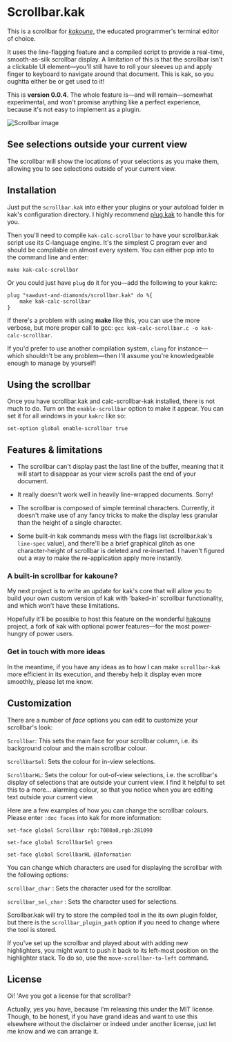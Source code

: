 # Scrollbar.kak

This is a scrollbar for [*kakoune*](https://github.com/mawww/kakoune), the educated programmer's terminal editor of choice.

It uses the line-flagging feature and a compiled script to provide a real-time, smooth-as-silk scrollbar display. A limitation of this is that the scrollbar isn't a clickable UI element—you'll still have to roll your sleeves up and apply finger to keyboard to navigate around that document. This is kak, so you oughtta either be or get used to it!

This is **version 0.0.4**. The whole feature is—and will remain—somewhat experimental, and won't promise anything like a perfect experience, because it's not easy to implement as a plugin.

![Scrollbar image](https://i.ibb.co/kSsjsVj/scrollbar.png)

## See selections outside your current view

The scrollbar will show the locations of your selections as you make them, allowing you to see selections outside of your current view.

## Installation

Just put the `scrollbar.kak` into either your plugins or your autoload folder in kak's configuration directory. I highly recommend [plug.kak](https://github.com/andreyorst/plug.kak) to handle this for you.

Then you'll need to compile `kak-calc-scrollbar` to have your scrollbar.kak script use its C-language engine.
It's the simplest C program ever and should be compilable on almost every system. You can either pop into to the command line and enter:

```
make kak-calc-scrollbar
```

Or you could just have `plug` do it for you—add the following to your kakrc:

```
plug "sawdust-and-diamonds/scrollbar.kak" do %{
    make kak-calc-scrollbar
}
```

If there's a problem with using **make** like this, you can use the more verbose, but more proper call to gcc: `gcc kak-calc-scrollbar.c -o kak-calc-scrollbar`.

If you'd prefer to use another compilation system, `clang` for instance—which shouldn't be any problem—then I'll assume you're knowledgeable enough to manage by yourself!

## Using the scrollbar

Once you have scrollbar.kak and calc-scrollbar-kak installed, there is not much to do. Turn on the `enable-scrollbar` option to make it appear. You can set it for all windows in your `kakrc` like so:

`set-option global enable-scrollbar true`

## Features & limitations

* The scrollbar can't display past the last line of the buffer, meaning that it will start to disappear as your view scrolls past the end of your document.

* It really doesn't work well in heavily line-wrapped documents. Sorry! 

* The scrollbar is composed of simple terminal characters. Currently, it doesn't make use of any fancy tricks to make the display less granular than the height of a single character. 

* Some built-in kak commands mess with the flags list (scrollbar.kak's `line-spec` value), and there'll be a brief graphical glitch as one character-height of scrollbar is deleted and re-inserted. I haven't figured out a way to make the re-application apply more instantly.

### A built-in scrollbar for kakoune?

My next project is to write an update for kak's core that will allow you to build your own custom version of kak with 'baked-in' scrollbar functionality, and which won't have these limitations.

Hopefully it'll be possible to host this feature on the wonderful [hakoune](https://github.com/Delapouite/hakoune) project, a fork of kak with optional power features—for the most power-hungry of power users.

### Get in touch with more ideas

In the meantime, if you have any ideas as to how I can make `scrollbar-kak` more efficient in its execution, and thereby help it display even more smoothly, please let me know.

## Customization

There are a number of *face* options you can edit to customize your scrollbar's look:

`Scrollbar`: This sets the main face for your scrollbar column, i.e. its background colour and the main scrollbar colour.

`ScrollbarSel`: Sets the colour for in-view selections.

`ScrollbarHL`: Sets the colour for out-of-view selections, i.e. the scrollbar's display of selections that are outside your current view. I find it helpful to set this to a more... alarming colour, so that you notice when you are editing text outside your current view.

Here are a few examples of how you can change the scrollbar colours. Please enter `:doc faces` into kak for more information:

`set-face global Scrollbar rgb:7080a0,rgb:281090`

`set-face global ScrollbarSel green`

`set-face global ScrollbarHL @Information`

You can change which characters are used for displaying the scrollbar with the following options:

`scrollbar_char` : Sets the character used for the scrollbar.

`scrollbar_sel_char` : Sets the character used for selections.

Scrollbar.kak will try to store the compiled tool in the its own plugin folder, but there is the `scrollbar_plugin_path` option if you need to change where the tool is stored.

If you've set up the scrollbar and played about with adding new highlighters, you might want to push it back to its left-most position on the highlighter stack. To do so, use the `move-scrollbar-to-left` command.

## License

Oi! 'Ave you got a license for that scrollbar?

Actually, yes you have, because I'm releasing this under the MIT license. Though, to be honest, if you have grand ideas and want to use this elsewhere without the disclaimer or indeed under another license, just let me know and we can arrange it.
